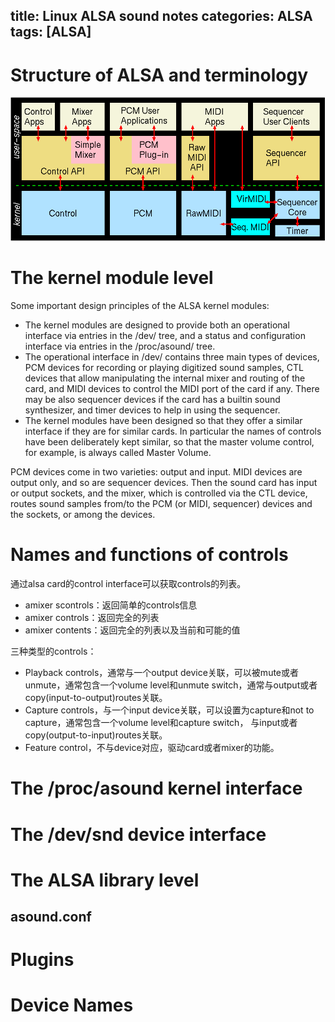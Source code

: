 title: Linux ALSA sound notes
categories: ALSA
tags: [ALSA]
---

# Structure of ALSA and terminology
![](/images/alsa/alsa-archtect.gif)

# The kernel module level
Some important design principles of the ALSA kernel modules:

- The kernel modules are designed to provide both an operational interface via entries in the /dev/ tree, and a status and configuration interface via entries in the /proc/asound/ tree.
- The operational interface in /dev/ contains three main types of devices, PCM devices for recording or playing digitized sound samples, CTL devices that allow manipulating the internal mixer and routing of the card, and MIDI devices to control the MIDI port of the card if any. There may be also sequencer devices if the card has a builtin sound synthesizer, and timer devices to help in using the sequencer.
- The kernel modules have been designed so that they offer a similar interface if they are for similar cards. In particular the names of controls have been deliberately kept similar, so that the master volume control, for example, is always called Master Volume.

PCM devices come in two varieties: output and input. MIDI devices are output only, and so are sequencer devices. Then the sound card has input or output sockets, and the mixer, which is controlled via the CTL device, routes sound samples from/to the PCM (or MIDI, sequencer) devices and the sockets, or among the devices.

# Names and functions of controls
通过alsa card的control interface可以获取controls的列表。

- amixer scontrols：返回简单的controls信息
- amixer controls：返回完全的列表
- amixer contents：返回完全的列表以及当前和可能的值

三种类型的controls：

- Playback controls，通常与一个output device关联，可以被mute或者unmute，通常包含一个volume level和unmute switch，通常与output或者copy(input-to-output)routes关联。
- Capture controls，与一个input device关联，可以设置为capture和not to capture，通常包含一个volume level和capture switch， 与input或者copy(output-to-input)routes关联。
- Feature control，不与device对应，驱动card或者mixer的功能。

# The /proc/asound kernel interface

# The /dev/snd device interface

# The ALSA library level

## asound.conf

# Plugins

# Device Names


